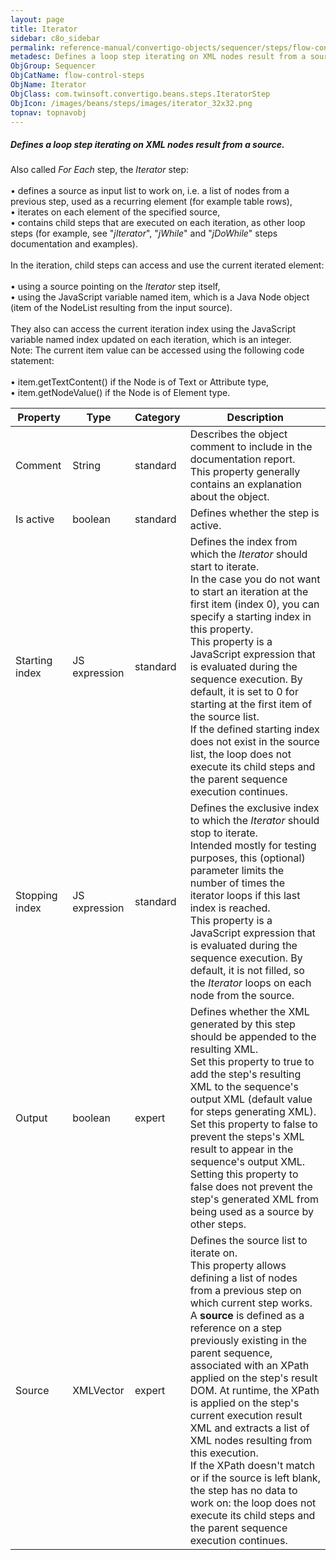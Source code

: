 ```yaml
---
layout: page
title: Iterator
sidebar: c8o_sidebar
permalink: reference-manual/convertigo-objects/sequencer/steps/flow-control-steps/iterator/
metadesc: Defines a loop step iterating on XML nodes result from a source.   Also called  For Each  step, the  Iterator  step    • defines a source as input lis
ObjGroup: Sequencer
ObjCatName: flow-control-steps
ObjName: Iterator
ObjClass: com.twinsoft.convertigo.beans.steps.IteratorStep
ObjIcon: /images/beans/steps/images/iterator_32x32.png
topnav: topnavobj
---
```

##### Defines a loop step iterating on XML nodes result from a source. 

Also called <i>For Each</i> step, the <i>Iterator</i> step: <br/><br/>• defines a source as input list to work on, i.e. a list of nodes from a previous step, used as a recurring element (for example table rows), <br/>• iterates on each element of the specified source, <br/>• contains child steps that are executed on each iteration, as other loop steps (for example, see "<i>jIterator</i>", "<i>jWhile</i>" and "<i>jDoWhile</i>" steps documentation and examples).<br/><br/>In the iteration, child steps can access and use the current iterated element: <br/><br/>• using a source pointing on the <i>Iterator</i> step itself, <br/>• using the JavaScript variable named <span class="computer">item</span>, which is a Java Node object (item of the NodeList resulting from the input source). <br/><br/>They also can access the current iteration index using the JavaScript variable named <span class="computer">index</span> updated on each iteration, which is an integer. <br/><span class="orangetwinsoft">Note:</span> The current item value can be accessed using the following code statement: <br/><br/>• <span class="computer">item.getTextContent()</span> if the Node is of Text or Attribute type, <br/>• <span class="computer">item.getNodeValue()</span> if the Node is of Element type. <br/>

Property | Type | Category | Description
--- | --- | --- | ---
Comment | String | standard | Describes the object comment to include in the documentation report.<br/>This property generally contains an explanation about the object.
Is active | boolean | standard | Defines whether the step is active.
Starting index | JS expression | standard | Defines the index from which the <i>Iterator</i> should start to iterate.<br/>In the case you do not want to start an iteration at the first item (index <span class="computer">0</span>), you can specify a starting index in this property. <br/>This property is a JavaScript expression that is evaluated during the sequence execution. By default, it is set to <span class="computer">0</span> for starting at the first item of the source list. <br/>If the defined starting index does not exist in the source list, the loop does not execute its child steps and the parent sequence execution continues.
Stopping index | JS expression | standard | Defines the exclusive index to which the <i>Iterator</i> should stop to iterate.<br/>Intended mostly for testing purposes, this (optional) parameter limits the number of times the iterator loops if this last index is reached. <br/>This property is a JavaScript expression that is evaluated during the sequence execution. By default, it is not filled, so the <i>Iterator</i> loops on each node from the source.
Output | boolean | expert | Defines whether the XML generated by this step should be appended to the resulting XML.<br/>Set this property to <span class="computer">true</span> to add the step's resulting XML to the sequence's output XML (default value for steps generating XML). Set this property to <span class="computer">false</span> to prevent the steps's XML result to appear in the sequence's output XML.<br/>Setting this property to <span class="computer">false</span> does not prevent the step's generated XML from being used as a source by other steps.
Source | XMLVector | expert | Defines the source list to iterate on.<br/>This property allows defining a list of nodes from a previous step on which current step works. <br/>A <b>source</b> is defined as a reference on a step previously existing in the parent sequence, associated with an XPath applied on the step's result DOM. At runtime, the XPath is applied on the step's current execution result XML and extracts a list of XML nodes resulting from this execution. <br/>If the XPath doesn't match or if the source is left blank, the step has no data to work on: the loop does not execute its child steps and the parent sequence execution continues.
